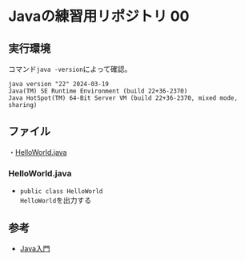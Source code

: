 # Javaの練習用リポジトリ 00


## 実行環境
コマンド`java -version`によって確認。

```
java version "22" 2024-03-19
Java(TM) SE Runtime Environment (build 22+36-2370)
Java HotSpot(TM) 64-Bit Server VM (build 22+36-2370, mixed mode, sharing)
```
## ファイル
・[HelloWorld.java](#HelloWorld)

### <a id="HelloWorld"></a>HelloWorld.java
- `public class HelloWorld`  
`HelloWorld`を出力する


## 参考
- [Java入門](https://www.javadrive.jp/start/#section_install)
